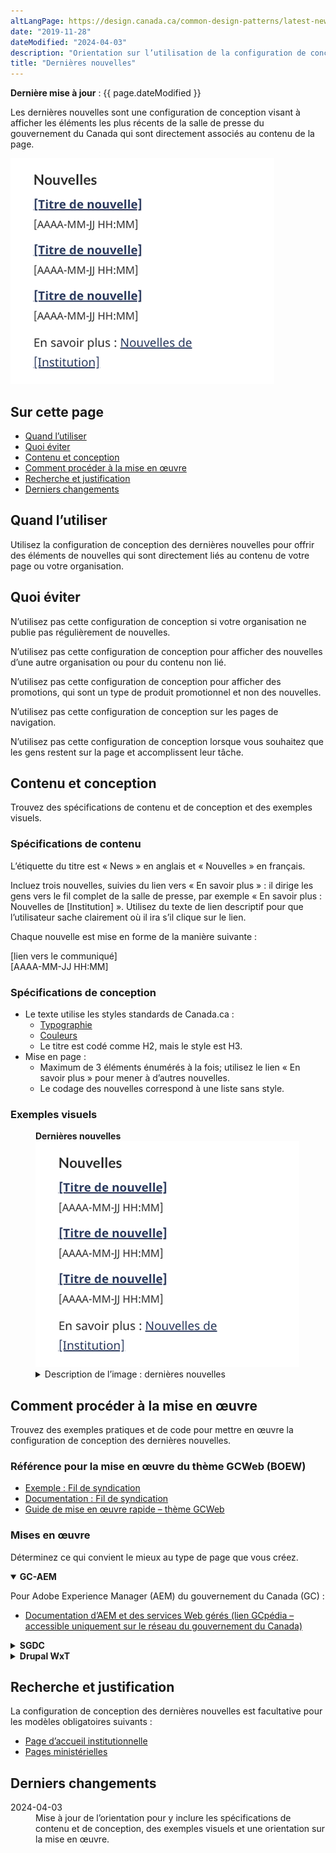 ```yaml
---
altLangPage: https://design.canada.ca/common-design-patterns/latest-news.html
date: "2019-11-28"
dateModified: "2024-04-03"
description: "Orientation sur l’utilisation de la configuration de conception des dernières nouvelles sur Canada.ca."
title: "Dernières nouvelles"
---
```


<p><strong>Dernière mise à jour</strong>&nbsp;: {{ page.dateModified }}</p>
<p>Les dernières nouvelles sont une configuration de conception visant à afficher les éléments les plus récents de la salle de presse du gouvernement du Canada qui sont directement associés au contenu de la page.</p>
<div class="pattern-demo mrgn-tp-lg mrgn-bttm-xl"><img src="/images/latest-news-fr.png" class="img-responsive" alt="" /></div>
<section>
  <h2>Sur cette page</h2>
  <ul>
    <li><a href="#utiliser">Quand l’utiliser</a></li>
    <li><a href="#eviter">Quoi éviter</a></li>
    <li><a href="#contenu">Contenu et conception</a></li>
    <li><a href="#œuvre">Comment procéder à la mise en œuvre</a></li>
    <li><a href="#recherche">Recherche et justification</a></li>
    <li><a href="#changements">Derniers changements</a></li>
  </ul>
</section>
<section id="utiliser">
  <h2>Quand l’utiliser</h2>
  <p>Utilisez la configuration de conception des dernières nouvelles pour offrir des éléments de nouvelles qui sont directement liés au contenu de votre page ou votre organisation.</p>
</section>
<section id="eviter">
  <h2>Quoi éviter</h2>
  <p>N’utilisez pas cette configuration de conception si votre organisation ne publie pas régulièrement de nouvelles.</p>
  <p>N’utilisez pas cette configuration de conception pour afficher des nouvelles d’une autre organisation ou pour du contenu non lié.</p>
  <p>N’utilisez pas cette configuration de conception pour afficher des promotions, qui sont un type de produit promotionnel et non des nouvelles.</p>
  <p>N’utilisez pas cette configuration de conception sur les pages de navigation.</p>
  <p>N’utilisez pas cette configuration de conception lorsque vous souhaitez que les gens restent sur la page et accomplissent leur tâche.</p>
</section>
<section id="contenu">
  <h2>Contenu et conception</h2>
  <p>Trouvez des spécifications de contenu et de conception et des exemples visuels.</p>
  <h3>Spécifications de contenu</h3>
  <p>L’étiquette du titre est &laquo;&nbsp;News&nbsp;&raquo; en anglais et &laquo;&nbsp;Nouvelles&nbsp;&raquo; en français.</p>
  <p>Incluez trois nouvelles, suivies du lien vers &laquo;&nbsp;En savoir plus&nbsp;&raquo;&nbsp;: il dirige les gens vers le fil complet de la salle de presse, par exemple &laquo;&nbsp;En savoir plus&nbsp;: Nouvelles de [Institution]&nbsp;&raquo;. Utilisez du texte de lien descriptif pour que l’utilisateur sache clairement où il ira s’il clique sur le lien.</p>
  <p>Chaque nouvelle est mise en forme de la manière suivante&nbsp;:</p>
  <p>[lien vers le communiqué]<br>
    [AAAA-MM-JJ HH:MM]</p>
  <h3>Spécifications de conception</h3>
  <ul>
    <li>Le texte utilise les styles standards de Canada.ca&nbsp;:
      <ul>
        <li><a href="/styles/typographie.html">Typographie</a></li>
        <li><a href="/styles/couleurs.html">Couleurs</a></li>
        <li>Le titre est codé comme H2, mais le style est H3.</li>
      </ul>
    </li>
    <li>Mise en page&nbsp;:
      <ul>
        <li>Maximum de 3 éléments énumérés à la fois; utilisez le lien &laquo;&nbsp;En savoir plus&nbsp;&raquo; pour mener à d’autres nouvelles.</li>
        <li>Le codage des nouvelles correspond à une liste sans style.</li>
      </ul>
    </li>
  </ul>
  <h3>Exemples visuels</h3>
  <div class="pattern-demo mrgn-tp-md mrgn-bttm-md">
    <figure class="mrgn-tp-md mrgn-bttm-lg">
      <figcaption><b>Dernières nouvelles</b></figcaption>
      <img src="/images/latest-news-fr.png" class="img-responsive" alt="Configuration de conception des dernières nouvelles. Version texte ci-dessous&nbsp;:" />
      <details>
        <summary class="wb-toggle" data-toggle='{"print":"on"}'>Description de l’image&nbsp;: dernières nouvelles</summary>
        <p>Un en-tête de section, Nouvelles, est suivi de trois liens. Chaque titre de lien est [Titre de la nouvelle]. Sous chaque lien, on trouve un espace réservé pour la date et l’heure, présenté comme AAAA-MM-JJ HH:MM. En dessous de la liste de liens et de dates, on trouve une ligne indiquant En savoir plus&nbsp;: Nouvelles de [Institution].</p>
      </details>
    </figure>
  </div>
</section>
<section id="œuvre">
  <h2>Comment procéder à la mise en œuvre</h2>
  <p>Trouvez des exemples pratiques et de code pour mettre en œuvre la configuration de conception des dernières nouvelles.</p>
  <h3>Référence pour la mise en œuvre du thème GCWeb (BOEW)</h3>
  <ul>
    <li><a href="https://wet-boew.github.io/gcweb-compiled-demos/wetboew-demos/feeds/feeds-fr.html">Exemple : Fil de syndication</a></li>
    <li><a href="https://wet-boew.github.io/wet-boew/docs/ref/feeds/feeds-fr.html">Documentation : Fil de syndication</a></li>
    <li><a href="https://wet-boew.github.io/GCWeb/docs/implementing-fr.html">Guide de mise en œuvre rapide – thème GCWeb</a></li>
  </ul>
  <h3>Mises en œuvre</h3>
  <p>Déterminez ce qui convient le mieux au type de page que vous créez.</p>
  <div class="row">
    <div class="col-md-8">
      <div class="wb-tabs mrgn-tp-lg">
        <div class="tabpanels">
          <details id="004" open="open">
            <summary><strong>GC-AEM</strong></summary>
            <p class="mrgn-tp-lg">Pour Adobe Experience Manager (AEM) du gouvernement du Canada (GC)&nbsp;:</p>
            <ul>
              <li><a href="https://www.gcpedia.gc.ca/wiki/Documentation_d%27AEM_sp%C3%A9cifique_au_GC_6.5">Documentation d’AEM et des services Web gérés (lien GCpédia – accessible uniquement sur le réseau du gouvernement du Canada)</a></li>
            </ul>
          </details>
          <details id="005">
            <summary><strong>SGDC</strong></summary>
            <p class="mrgn-tp-lg">Pour la Solution de gabarits à déploiement centralisé (SGDC)&nbsp;:</p>
            <ul>
              <li><a href="https://cenw-wscoe.github.io/sgdc-cdts/docs/index-fr.html">Documentation de la SGDC</a></li>
            </ul>
          </details>
          <details id="006">
            <summary><strong>Drupal WxT</strong></summary>
            <p class="mrgn-tp-lg">Pour Drupal WxT&nbsp;:</p>
            <ul>
              <li><a href="https://drupalwxt.github.io/">Documentation de Drupal WxT</a> (en anglais seulement)</li>
            </ul>
          </details>
        </div>
      </div>
    </div>
  </div>
</section>
<section id="recherche">
  <h2>Recherche et justification</h2>
  <p>La configuration de conception des dernières nouvelles est facultative pour les modèles obligatoires suivants :</p>
  <ul>
    <li><a href="https://conception.canada.ca/modeles-obligatoire/pages-profil-institutionnel.html">Page d’accueil institutionnelle</a></li>
    <li><a href="https://conception.canada.ca/modeles-obligatoire/pages-profil-ministres.html">Pages ministérielles</a></li>
  </ul>
</section>
<section id="changements">
  <h2>Derniers changements</h2>
  <dl class="dl-horizontal">
    <dt>
      <time datetime="2024-04-03" class="link-muted">2024-04-03</time>
    </dt>
    <dd>Mise à jour de l’orientation pour y inclure les spécifications de contenu et de conception, des exemples visuels et une orientation sur la mise en œuvre.</dd>
  </dl>
</section>
